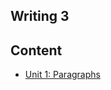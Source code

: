 ## Writing 3

## Content

- [Unit 1: Paragraphs](assets/posts/HUB-second-bachelors-degree/kh1-writing-3/unit-1.md)